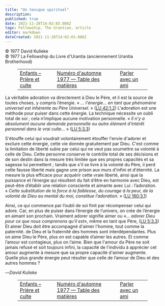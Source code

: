 ```yaml
---
title: "Un tonique spirituel"
description: 
published: true
date: 2021-11-28T14:02:03.086Z
tags: Fellowship, The Urantian, article
editor: markdown
dateCreated: 2021-11-28T14:02:03.086Z
---
```


<p class="v-card v-sheet theme--light grey lighten-3 px-2">© 1977 David Kulieke<br>© 1977 La Fellowship du Livre d'Urantia (anciennement Urantia Brotherhood)</p>
<figure class="table chapter-navigator">
  <table>
    <tbody>
      <tr>
        <td>
        <a href="/fr/article/Nicholas_W_Scalzo/Children_Prayer_And_Worship">
          <span class="mdi mdi-arrow-left-drop-circle"></span><span class="pl-2">Enfants – Prière et culte</span>
        </a>
        </td>
        <td>
        <a href="/fr/index/articles_the_urantian#numéro-d'automne-1977">
          <span class="mdi mdi-book-open-variant"></span><span class="pl-2">Numéro d'automne 1977 — Table des matières</span>
        </a>
        </td>
        <td>
        <a href="/fr/article/Ed_Harrigan/Talking_With_A_Friend">
          <span class="pr-2">Parler avec un ami</span><span class="mdi mdi-arrow-right-drop-circle"></span>
        </a>
        </td>
      </tr>
    </tbody>
  </table>
</figure>



La véritable adoration va directement à Dieu le Père, et il est la source de toutes choses, y compris l’énergie. « _... l'énergie... en tant que phénomène universel est inhérente au Père Universel._ » ([LU 42:1.2](/fr/The_Urantia_Book/42#p1_2)) L'adoration est une méthode pour puiser dans cette énergie. La technique nécessite un oubli total de soi ; cela n’implique aucune motivation personnelle. « _Il n'y a absolument aucune demande personnelle ou autre élément d'intérêt personnel dans le vrai culte..._ » ([LU 5:3.3](/fr/The_Urantia_Book/5#p3_3))

S'étouffe celui qui voudrait volontairement étouffer l'envie d'adorer et exclure cette énergie, cette vie donnée gratuitement par Dieu. C'est comme la limitation de liberté subie par celui qui ne veut pas soumettre sa volonté à celle de Dieu. Cette personne conserve le contrôle total de ses décisions et de son destin dans la mesure très limitée que ses propres capacités et sa sagesse lui permettent ; tandis que s'il se livre à la volonté du Père, il perd cette fausse liberté mais gagne une prison aux murs d'infini et d'éternité. La mesure la plus efficace pour acquérir cette vraie liberté, ainsi que la puissance et l’énergie qui résultent du fait d’être en harmonie avec Dieu, est peut-être d’établir une relation consciente et aimante avec Lui : l’adoration. « _Cette substitution de la force à la faiblesse, du courage à la peur, de la volonté de Dieu au mental du moi, constitue l’adoration._ » ([LU 160:3.1](/fr/The_Urantia_Book/160#p3_1))

Ainsi, ce qui commence par l’oubli de soi finit par récompenser celui qui adore. Car, en plus de puiser dans l’énergie de l’univers, on crée de l’énergie en aimant son prochain. Vraiment adorer signifie aimer ou «_... adorer Dieu pour ce que nous comprenons qu'il est_», même en tant que Père, ([LU 5:3.3](/fr/The_Urantia_Book/5#p3_3)) Et aimer Dieu doit être accompagné d'aimer l'homme, tout comme la paternité. de Dieu et la fraternité des hommes sont interdépendantes. Plus on aime Dieu le Père, plus on est capable d’aimer les autres. Et comme l’amour est contagieux, plus on l’aime. Bien que l'amour du Père ne soit jamais refusé et soit toujours infini, la capacité de l'individu à apprécier cet amour augmente à mesure que sa propre capacité d'aimer augmente. Quelle plus grande énergie peut résulter que celle de l’amour de Dieu et des autres hommes ?

—_David Kulieke_



<figure class="table chapter-navigator">
  <table>
    <tbody>
      <tr>
        <td>
        <a href="/fr/article/Nicholas_W_Scalzo/Children_Prayer_And_Worship">
          <span class="mdi mdi-arrow-left-drop-circle"></span><span class="pl-2">Enfants – Prière et culte</span>
        </a>
        </td>
        <td>
        <a href="/fr/index/articles_the_urantian#numéro-d'automne-1977">
          <span class="mdi mdi-book-open-variant"></span><span class="pl-2">Numéro d'automne 1977 — Table des matières</span>
        </a>
        </td>
        <td>
        <a href="/fr/article/Ed_Harrigan/Talking_With_A_Friend">
          <span class="pr-2">Parler avec un ami</span><span class="mdi mdi-arrow-right-drop-circle"></span>
        </a>
        </td>
      </tr>
    </tbody>
  </table>
</figure>
